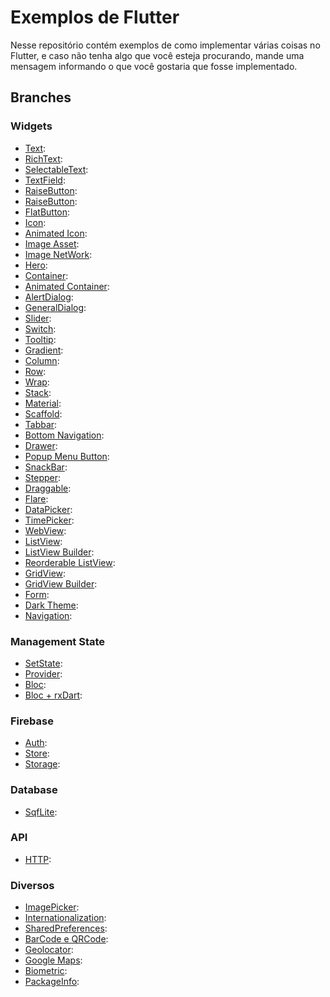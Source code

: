 # Exemplos de Flutter

Nesse repositório contém exemplos de como implementar várias coisas no Flutter, e caso não tenha algo que você esteja procurando, mande uma mensagem informando o que você gostaria que fosse implementado. 

## Branches

### Widgets

- [Text]():
- [RichText]():
- [SelectableText]():
- [TextField]():
- [RaiseButton]():
- [RaiseButton]():
- [FlatButton]():
- [Icon]():
- [Animated Icon]():
- [Image Asset]():
- [Image NetWork]():
- [Hero]():
- [Container]():
- [Animated Container]():
- [AlertDialog]():
- [GeneralDialog]():
- [Slider]():
- [Switch]():
- [Tooltip]():
- [Gradient]():
- [Column]():
- [Row]():
- [Wrap]():
- [Stack]():
- [Material]():
- [Scaffold]():
- [Tabbar]():
- [Bottom Navigation]():
- [Drawer]():
- [Popup Menu Button]():
- [SnackBar]():
- [Stepper]():
- [Draggable]():
- [Flare]():
- [DataPicker]():
- [TimePicker]():
- [WebView]():
- [ListView]():
- [ListView Builder]():
- [Reorderable ListView]():
- [GridView]():
- [GridView Builder]():
- [Form]():
- [Dark Theme]():
- [Navigation]():

### Management State
- [SetState]():
- [Provider]():
- [Bloc]():
- [Bloc + rxDart]():

### Firebase
- [Auth]():
- [Store]():
- [Storage]():

### Database
- [SqfLite]():

### API
- [HTTP]():

### Diversos
- [ImagePicker]():
- [Internationalization]():
- [SharedPreferences]():
- [BarCode e QRCode]():
- [Geolocator]():
- [Google Maps]():
- [Biometric]():
- [PackageInfo]():
